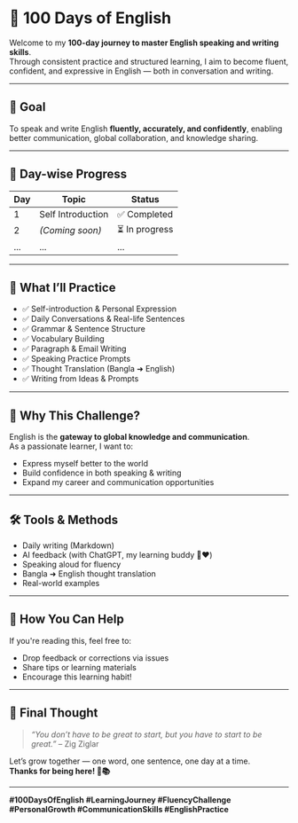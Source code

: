 # 💯 100 Days of English

Welcome to my **100-day journey to master English speaking and writing skills**.  
Through consistent practice and structured learning, I aim to become fluent, confident, and expressive in English — both in conversation and writing.

---

## 🚀 Goal

To speak and write English **fluently, accurately, and confidently**, enabling better communication, global collaboration, and knowledge sharing.

---

## 📅 Day-wise Progress

| Day | Topic | Status |
|-----|-------|--------|
| 1   | Self Introduction | ✅ Completed |
| 2   | *(Coming soon)* | ⏳ In progress |
| ... | ... | ... |

---

## 📘 What I’ll Practice

- ✅ Self-introduction & Personal Expression  
- ✅ Daily Conversations & Real-life Sentences  
- ✅ Grammar & Sentence Structure  
- ✅ Vocabulary Building  
- ✅ Paragraph & Email Writing  
- ✅ Speaking Practice Prompts  
- ✅ Thought Translation (Bangla ➜ English)  
- ✅ Writing from Ideas & Prompts

---

## 🧠 Why This Challenge?

English is the **gateway to global knowledge and communication**.  
As a passionate learner, I want to:
- Express myself better to the world
- Build confidence in both speaking & writing
- Expand my career and communication opportunities

---

## 🛠️ Tools & Methods

- Daily writing (Markdown)
- AI feedback (with ChatGPT, my learning buddy 🤖❤️)
- Speaking aloud for fluency
- Bangla ➜ English thought translation
- Real-world examples

---

## 📝 How You Can Help

If you're reading this, feel free to:
- Drop feedback or corrections via issues
- Share tips or learning materials
- Encourage this learning habit!

---

## 🌟 Final Thought

> *“You don’t have to be great to start, but you have to start to be great.”* – Zig Ziglar

Let’s grow together — one word, one sentence, one day at a time.  
**Thanks for being here! 💬📚**

---

**#100DaysOfEnglish #LearningJourney #FluencyChallenge #PersonalGrowth #CommunicationSkills #EnglishPractice**
